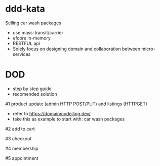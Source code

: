 # ddd-kata

Selling car wash packages
- use mass-transit/carrier
- efcore in-memory
- RESTFUL api
- Solely focus on designing domain and collaboration between micro-services

# DOD
- step by step guide
- recomended solution

#1 product update (admin HTTP POST/PUT) and listings (HTTPGET)
- refer to https://domainmodelling.dev/
- take this as example to start with: car wash packages

#2 add to cart

#3 checkout

#4 membership

#5 appointment
